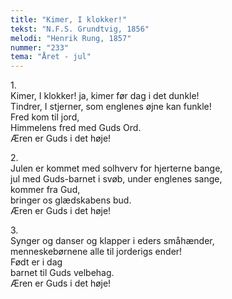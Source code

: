 ```yaml
---
title: "Kimer, I klokker!"
tekst: "N.F.S. Grundtvig, 1856"
melodi: "Henrik Rung, 1857"
nummer: "233"
tema: "Året - jul"
---
```


1\.\
Kimer, I klokker! ja, kimer før dag i det dunkle!\
Tindrer, I stjerner, som englenes øjne kan funkle!\
Fred kom til jord,\
Himmelens fred med Guds Ord.\
Æren er Guds i det høje!

2\.\
Julen er kommet med solhverv for hjerterne bange,\
jul med Guds-barnet i svøb, under englenes sange,\
kommer fra Gud,\
bringer os glædskabens bud.\
Æren er Guds i det høje!

3\.\
Synger og danser og klapper i eders småhænder,\
menneskebørnene alle til jorderigs ender!\
Født er i dag\
barnet til Guds velbehag.\
Æren er Guds i det høje!